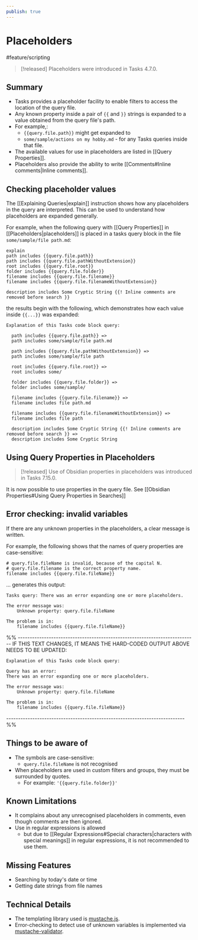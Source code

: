 ```yaml
---
publish: true
---
```


# Placeholders

<span class="related-pages">#feature/scripting</span>

> [!released]
> Placeholders were introduced in Tasks 4.7.0.

## Summary

- Tasks provides a placeholder facility to enable filters to access the location of the query file.
- Any known property inside a pair of `{{` and `}}` strings is expanded to a value obtained from the query file's path.
- For example,:
  - `{{query.file.path}}` might get expanded to
  - `some/sample/actions on my hobby.md` - for any Tasks queries inside that file.
- The available values for use in placeholders are listed in [[Query Properties]].
- Placeholders also provide the ability to write [[Comments#Inline comments|Inline comments]].

## Checking placeholder values

The [[Explaining Queries|explain]] instruction shows how any placeholders in the query are interpreted. This can be used to understand how placeholders are expanded generally.

For example, when the following query with [[Query Properties]] in [[Placeholders|placeholders]] is placed in a tasks query block in the file `some/sample/file path.md`:

<!-- snippet: DocsSamplesForExplain.test.explain_placeholders.approved.query.text -->
```text
explain
path includes {{query.file.path}}
path includes {{query.file.pathWithoutExtension}}
root includes {{query.file.root}}
folder includes {{query.file.folder}}
filename includes {{query.file.filename}}
filename includes {{query.file.filenameWithoutExtension}}

description includes Some Cryptic String {{! Inline comments are removed before search }}
```
<!-- endSnippet -->

the results begin with the following, which demonstrates how each value inside `{{...}}` was expanded:

<!-- snippet: DocsSamplesForExplain.test.explain_placeholders.approved.explanation.text -->
```text
Explanation of this Tasks code block query:

  path includes {{query.file.path}} =>
  path includes some/sample/file path.md

  path includes {{query.file.pathWithoutExtension}} =>
  path includes some/sample/file path

  root includes {{query.file.root}} =>
  root includes some/

  folder includes {{query.file.folder}} =>
  folder includes some/sample/

  filename includes {{query.file.filename}} =>
  filename includes file path.md

  filename includes {{query.file.filenameWithoutExtension}} =>
  filename includes file path

  description includes Some Cryptic String {{! Inline comments are removed before search }} =>
  description includes Some Cryptic String
```
<!-- endSnippet -->

## Using Query Properties in Placeholders

> [!released]
> Use of Obsidian properties in placeholders was introduced in Tasks 7.15.0.

It is now possible to use properties in the query file. See [[Obsidian Properties#Using Query Properties in Searches]]

## Error checking: invalid variables

If there are any unknown properties in the placeholders, a clear message is written.

For example, the following shows that the names of query properties are case-sensitive:

<!-- snippet: DocsSamplesForExplain.test.explain_placeholders_error.approved.query.text -->
```text
# query.file.fileName is invalid, because of the capital N.
# query.file.filename is the correct property name.
filename includes {{query.file.fileName}}
```
<!-- endSnippet -->

... generates this output:

```text
Tasks query: There was an error expanding one or more placeholders.

The error message was:
    Unknown property: query.file.fileName

The problem is in:
    filename includes {{query.file.fileName}}
```

%% ---------------------------------------------------------------------------
IF THIS TEXT CHANGES, IT MEANS THE HARD-CODED OUTPUT ABOVE NEEDS TO BE UPDATED:

<!-- snippet: DocsSamplesForExplain.test.explain_placeholders_error.approved.explanation.text -->
```text
Explanation of this Tasks code block query:

Query has an error:
There was an error expanding one or more placeholders.

The error message was:
    Unknown property: query.file.fileName

The problem is in:
    filename includes {{query.file.fileName}}
```
<!-- endSnippet -->
--------------------------------------------------------------------------- %%

## Things to be aware of

- The symbols are case-sensitive:
  - `query.file.fileName` is not recognised
- When placeholders are used in custom filters and groups, they must be surrounded by quotes.
  - For example: `'{{query.file.folder}}'`

## Known Limitations

- It complains about any unrecognised placeholders in comments, even though comments are then ignored.
- Use in regular expressions is allowed
  - but due to [[Regular Expressions#Special characters|characters with special meanings]] in regular expressions, it is not recommended to use them.

## Missing Features

- Searching by today's date or time
- Getting date strings from file names

## Technical Details

- The templating library used is [mustache.js](https://www.npmjs.com/package/mustache).
- Error-checking to detect use of unknown variables is implemented via [mustache-validator](https://www.npmjs.com/package/mustache-validator).
